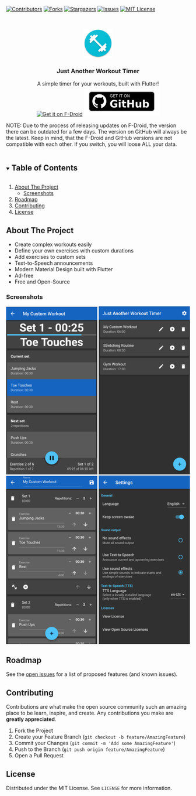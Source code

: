 <!-- PROJECT SHIELDS -->
[![Contributors][contributors-shield]][contributors-url]
[![Forks][forks-shield]][forks-url]
[![Stargazers][stars-shield]][stars-url]
[![Issues][issues-shield]][issues-url]
[![MIT License][license-shield]][license-url]



<!-- PROJECT LOGO -->
<br />
<p align="center">
  <a href="https://github.com/blockbasti/just_another_workout_timer">
    <img src="/assets/ic_launcher.png" alt="Logo" width="80" height="80">
  </a>

  <h3 align="center">Just Another Workout Timer</h3>

  <p align="center">
    A simple timer for your workouts, built with Flutter!
    <br />
    <a href="https://f-droid.org/packages/com.blockbasti.justanotherworkouttimer">
        <img src="https://fdroid.gitlab.io/artwork/badge/get-it-on.png"
        alt="Get it on F-Droid"
             height="80"></a>
    <a href="https://github.com/blockbasti/just_another_workout_timer/releases/latest">
        <img src="/assets/get-it-on-github.png"
        alt="Get it on GitHub"
             height="80"></a>
    <br />
      <p>
        NOTE: Due to the process of releasing updates on F-Droid, the version there can be outdated for a few days.
        The version on GitHub will always be the latest. Keep in mind, that the F-Droid and GitHub versions are not compatible with each other.
        If you switch, you will loose ALL your data.
      </p>
   </a>
  </p>
</p>



<!-- TABLE OF CONTENTS -->
<details open="open">
  <summary><h2 style="display: inline-block">Table of Contents</h2></summary>
  <ol>
    <li>
      <a href="#about-the-project">About The Project</a>
      <ul>
        <li><a href="#screenshots">Screenshots</a></li>
      </ul>
    </li>
    <li><a href="#roadmap">Roadmap</a></li>
    <li><a href="#contributing">Contributing</a></li>
    <li><a href="#license">License</a></li>
  </ol>
</details>

<!-- ABOUT THE PROJECT -->
## About The Project

* Create complex workouts easily
* Define your own exercises with custom durations
* Add exercises to custom sets
* Text-to-Speech announcements
* Modern Material Design built with Flutter
* Ad-free
* Free and Open-Source

### Screenshots

<img src="/fastlane/metadata/android/en-US/images/phoneScreenshots/1.jpg" alt="Workout Screen" width="250">
<img src="/fastlane/metadata/android/en-US/images/phoneScreenshots/2.jpg" alt="Home Screen" width="250">
<img src="/fastlane/metadata/android/en-US/images/phoneScreenshots/3.jpg" alt="Builder Screen" width="250">
<img src="/fastlane/metadata/android/en-US/images/phoneScreenshots/4.jpg" alt="Settings Screen" width="250">


<!-- ROADMAP -->
## Roadmap

See the [open issues](https://github.com/blockbasti/just_another_workout_timer/issues) for a list of proposed features (and known issues).

<!-- CONTRIBUTING -->
## Contributing

Contributions are what make the open source community such an amazing place to be learn, inspire, and create. Any contributions you make are **greatly appreciated**.

1. Fork the Project
2. Create your Feature Branch (`git checkout -b feature/AmazingFeature`)
3. Commit your Changes (`git commit -m 'Add some AmazingFeature'`)
4. Push to the Branch (`git push origin feature/AmazingFeature`)
5. Open a Pull Request

<!-- LICENSE -->
## License

Distributed under the MIT License. See `LICENSE` for more information.

<!-- MARKDOWN LINKS & IMAGES -->
<!-- https://www.markdownguide.org/basic-syntax/#reference-style-links -->
[contributors-shield]: https://img.shields.io/github/contributors/blockbasti/just_another_workout_timer.svg?style=for-the-badge
[contributors-url]: https://github.com/blockbasti/just_another_workout_timer/graphs/contributors
[forks-shield]: https://img.shields.io/github/forks/blockbasti/just_another_workout_timer.svg?style=for-the-badge
[forks-url]: https://github.com/blockbasti/just_another_workout_timer/network/members
[stars-shield]: https://img.shields.io/github/stars/blockbasti/just_another_workout_timer.svg?style=for-the-badge
[stars-url]: https://github.com/blockbasti/just_another_workout_timer/stargazers
[issues-shield]: https://img.shields.io/github/issues/blockbasti/just_another_workout_timer.svg?style=for-the-badge
[issues-url]: https://github.com/blockbasti/just_another_workout_timer/issues
[license-shield]: https://img.shields.io/github/license/blockbasti/just_another_workout_timer.svg?style=for-the-badge
[license-url]: https://github.com/blockbasti/just_another_workout_timer/blob/master/LICENSE
